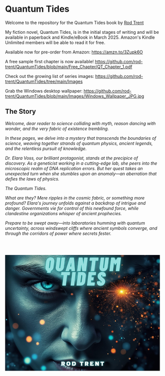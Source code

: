 # Quantum Tides

Welcome to the repository for the Quantum Tides book by <a href="https://amazon.com/author/rodtrent" target="_blank">Rod Trent</a>

My fiction novel, Quantum Tides, is in the initial stages of writing and will be available in paperback and Kindle/eBook in March 2025. Amazon's Kindle Unlimited members will be able to read it for free.

Available now for pre-order from Amazon: https://amzn.to/3Zupk6O 

A free sample first chapter is now available! https://github.com/rod-trent/QuantumTides/blob/main/Free_Chapter/QT_Chapter_1.pdf 

Check out the growing list of series images: https://github.com/rod-trent/QuantumTides/tree/main/Images 

Grab the Windows desktop wallpaper: https://github.com/rod-trent/QuantumTides/blob/main/Images/Windows_Wallpaper_JPG.jpg 

## The Story

_Welcome, dear reader to science colliding with myth, reason dancing with wonder, and the very fabric of existence trembling._

_In these pages, we delve into a mystery that transcends the boundaries of science, weaving together strands of quantum physics, ancient legends, and the relentless pursuit of knowledge._

_Dr. Elara Voss, our brilliant protagonist, stands at the precipice of discovery. As a geneticist working in a cutting-edge lab, she peers into the microscopic realm of DNA replication errors. But her quest takes an unexpected turn when she stumbles upon an anomaly—an aberration that defies the laws of physics._

_The Quantum Tides._

_What are they? Mere ripples in the cosmic fabric, or something more profound? Elara's journey unfolds against a backdrop of intrigue and danger. Governments vie for control of this newfound force, while clandestine organizations whisper of ancient prophecies._

_Prepare to be swept away—into laboratories humming with quantum uncertainty, across windswept cliffs where ancient symbols converge, and through the corridors of power where secrets fester._

<br><br>

<p align="center"><img src="https://github.com/rod-trent/QuantumTides/blob/main/Images/800x600.png?raw=true"></center></p>
